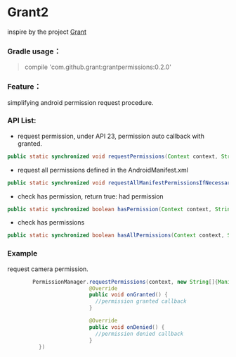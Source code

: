 # Grant2
inspire by the project [Grant](https://github.com/anthonycr/Grant)

### Gradle usage：
> compile 'com.github.grant:grantpermissions:0.2.0'

### Feature：
  simplifying android permission request procedure.

  ### **API List:**
  - request permission, under API 23, permission auto callback with granted.
  ```java
  public static synchronized void requestPermissions(Context context, String[] permissions, PermissionsResultAction action)
  ```

  - request all permissions defined in the AndroidManifest.xml
  ```java
  public static synchronized void requestAllManifestPermissionsIfNecessary(Activity activity, PermissionsResultAction action)
  ```

  - check has permission, return true: had permission

  ```java
  public static synchronized boolean hasPermission(Context context, String permission)
  ```

  - check has permissions
  ```java
  public static synchronized boolean hasAllPermissions(Context context, String[] permissions)
  ```

### **Example**
request camera permission.

```java
        PermissionManager.requestPermissions(context, new String[]{Manifest.permission.CAMERA}, new PermissionsResultAction() {
                          @Override
                          public void onGranted() {
                            //permission granted callback
                          }

                          @Override
                          public void onDenied() {
                            //permission denied callback
                          }
          })
```